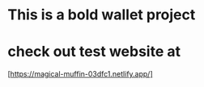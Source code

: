 # This is a bold wallet project
# check out test website at 
[https://magical-muffin-03dfc1.netlify.app/]
